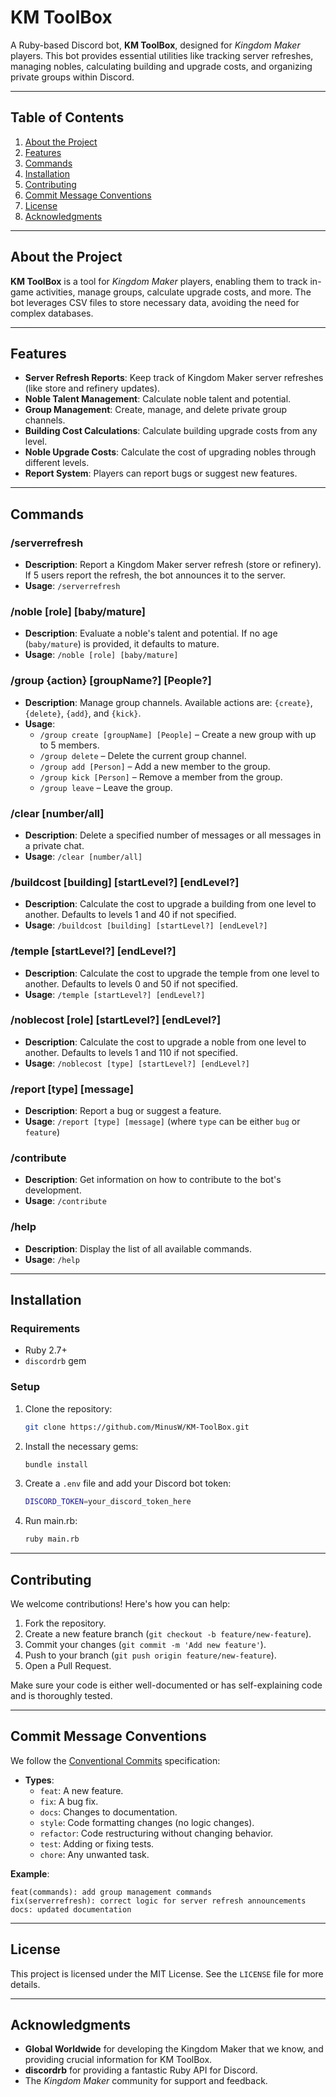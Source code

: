 # **KM ToolBox**

A Ruby-based Discord bot, **KM ToolBox**, designed for *Kingdom Maker* players. This bot provides essential utilities like tracking server refreshes, managing nobles, calculating building and upgrade costs, and organizing private groups within Discord.

---

## **Table of Contents**
1. [About the Project](#about-the-project)
2. [Features](#features)
3. [Commands](#commands)
4. [Installation](#installation)
5. [Contributing](#contributing)
6. [Commit Message Conventions](#commit-message-conventions)
7. [License](#license)
8. [Acknowledgments](#acknowledgments)

---

## **About the Project**

**KM ToolBox** is a tool for *Kingdom Maker* players, enabling them to track in-game activities, manage groups, calculate upgrade costs, and more. The bot leverages CSV files to store necessary data, avoiding the need for complex databases.

---

## **Features**
- **Server Refresh Reports**: Keep track of Kingdom Maker server refreshes (like store and refinery updates).
- **Noble Talent Management**: Calculate noble talent and potential.
- **Group Management**: Create, manage, and delete private group channels.
- **Building Cost Calculations**: Calculate building upgrade costs from any level.
- **Noble Upgrade Costs**: Calculate the cost of upgrading nobles through different levels.
- **Report System**: Players can report bugs or suggest new features.

---

## **Commands**

### **/serverrefresh**
- **Description**: Report a Kingdom Maker server refresh (store or refinery). If 5 users report the refresh, the bot announces it to the server.
- **Usage**: `/serverrefresh`

### **/noble [role] [baby/mature]**
- **Description**: Evaluate a noble's talent and potential. If no age (`baby/mature`) is provided, it defaults to mature.
- **Usage**: `/noble [role] [baby/mature]`

### **/group {action} [groupName?] [People?]**
- **Description**: Manage group channels. Available actions are: `{create}`, `{delete}`, `{add}`, and `{kick}`.
- **Usage**:
  - `/group create [groupName] [People]` – Create a new group with up to 5 members.
  - `/group delete` – Delete the current group channel.
  - `/group add [Person]` – Add a new member to the group.
  - `/group kick [Person]` – Remove a member from the group.
  - `/group leave` – Leave the group.

### **/clear [number/all]**
- **Description**: Delete a specified number of messages or all messages in a private chat.
- **Usage**: `/clear [number/all]`

### **/buildcost [building] [startLevel?] [endLevel?]**
- **Description**: Calculate the cost to upgrade a building from one level to another. Defaults to levels 1 and 40 if not specified.
- **Usage**: `/buildcost [building] [startLevel?] [endLevel?]`

### **/temple [startLevel?] [endLevel?]**
- **Description**: Calculate the cost to upgrade the temple from one level to another. Defaults to levels 0 and 50 if not specified.
- **Usage**: `/temple [startLevel?] [endLevel?]`

### **/noblecost [role] [startLevel?] [endLevel?]**
- **Description**: Calculate the cost to upgrade a noble from one level to another. Defaults to levels 1 and 110 if not specified.
- **Usage**: `/noblecost [type] [startLevel?] [endLevel?]`

### **/report [type] [message]**
- **Description**: Report a bug or suggest a feature.
- **Usage**: `/report [type] [message]` (where `type` can be either `bug` or `feature`)

### **/contribute**
- **Description**: Get information on how to contribute to the bot's development.
- **Usage**: `/contribute`

### **/help**
- **Description**: Display the list of all available commands.
- **Usage**: `/help`

---

## **Installation**

### **Requirements**
- Ruby 2.7+
- `discordrb` gem

### **Setup**
1. Clone the repository:
   ```bash
   git clone https://github.com/MinusW/KM-ToolBox.git
   ```
2. Install the necessary gems:
   ```bash
   bundle install
   ```
3. Create a `.env` file and add your Discord bot token:
   ```bash
   DISCORD_TOKEN=your_discord_token_here
   ```
4. Run main.rb:
   ```bash
   ruby main.rb
   ```
   
---

## **Contributing**

We welcome contributions! Here's how you can help:

1. Fork the repository.
2. Create a new feature branch (`git checkout -b feature/new-feature`).
3. Commit your changes (`git commit -m 'Add new feature'`).
4. Push to your branch (`git push origin feature/new-feature`).
5. Open a Pull Request.

Make sure your code is either well-documented or has self-explaining code and is thoroughly tested.

---

## **Commit Message Conventions**

We follow the [Conventional Commits](https://www.conventionalcommits.org/en/v1.0.0/) specification:

- **Types**:
  - `feat`: A new feature.
  - `fix`: A bug fix.
  - `docs`: Changes to documentation.
  - `style`: Code formatting changes (no logic changes).
  - `refactor`: Code restructuring without changing behavior.
  - `test`: Adding or fixing tests.
  - `chore`: Any unwanted task.

**Example**:
```
feat(commands): add group management commands
fix(serverrefresh): correct logic for server refresh announcements
docs: updated documentation
```

---

## **License**

This project is licensed under the MIT License. See the `LICENSE` file for more details.

---

## **Acknowledgments**

- **Global Worldwide** for developing the Kingdom Maker that we know, and providing crucial information for KM ToolBox.
- **discordrb** for providing a fantastic Ruby API for Discord.
- The *Kingdom Maker* community for support and feedback.
